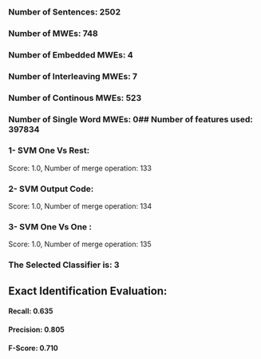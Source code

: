 ### Number of Sentences: 2502
### Number of MWEs: 748

### Number of Embedded MWEs: 4

### Number of Interleaving MWEs: 7

### Number of Continous MWEs: 523

### Number of Single Word MWEs: 0## Number of features used: 397834

### 1- SVM One Vs Rest: 
Score: 1.0, Number of merge operation: 133
### 2- SVM Output Code: 
Score: 1.0, Number of merge operation: 134
### 3- SVM One Vs One : 
Score: 1.0, Number of merge operation: 135
### The Selected Classifier is: 3
## Exact Identification Evaluation: 
#### Recall: 0.635
#### Precision: 0.805
#### F-Score: 0.710
